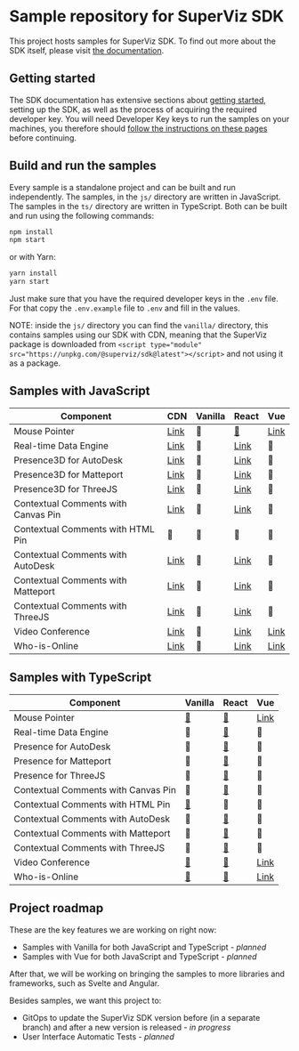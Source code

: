 # Sample repository for SuperViz SDK

This project hosts samples for SuperViz SDK. To find out more about the SDK itself, please visit [the documentation](https://docs.superviz.com/).

## Getting started

The SDK documentation has extensive sections about [getting started](https://docs.superviz.com/getting-started/quickstart), setting up the SDK, as well as the process of acquiring the required developer key. You will need Developer Key keys to run the samples on your machines, you therefore should [follow the instructions on these pages](https://docs.superviz.com/getting-started/setting-account) before continuing.

## Build and run the samples

Every sample is a standalone project and can be built and run independently. The samples, in the `js/` directory are written in JavaScript. The samples in the `ts/` directory are written in TypeScript. Both can be built and run using the following commands:

```bash
npm install
npm start
```

or with Yarn:

```bash
yarn install
yarn start
```

Just make sure that you have the required developer keys in the `.env` file. For that copy the `.env.example` file to `.env` and fill in the values.

NOTE: inside the `js/` directory you can find the `vanilla/` directory, this contains samples using our SDK with CDN, meaning that the SuperViz package is downloaded from `<script type="module" src="https://unpkg.com/@superviz/sdk@latest"></script>` and not using it as a package.

## Samples with JavaScript

| Component                           | CDN                                             | Vanilla | React                                             | Vue                               |
| ----------------------------------- | ----------------------------------------------- | ------- | ------------------------------------------------- | --------------------------------- |
| Mouse Pointer                       | [Link](/js/cdn/mouse-pointers/)                 | 🔄️     | [🔗](/js/react/mouse-pointers/)                   | [Link](/js/vue/mouse-pointers/)   |
| Real-time Data Engine               | [Link](/js/cdn/real-time-data-engine/)          | 🔄️     | [Link](/js/react/real-time-data-engine/)          | 🔄️                               |
| Presence3D for AutoDesk             | [Link](/js/cdn/autodesk/)                       | 🔄️     | [Link](/js/react/autodesk/)                       | 🔄️                               |
| Presence3D for Matteport            | [Link](/js/cdn/matterport/)                     | 🔄️     | [Link](/js/react/matterport/)                     | 🔄️                               |
| Presence3D for ThreeJS              | [Link](/js/cdn/threejs/)                        | 🔄️     | [Link](/js/react/threejs/)                        | 🔄️                               |
| Contextual Comments with Canvas Pin | [Link](/js/cdn/contextual-comments-html/)       | 🔄️     | [Link](/js/react/contextual-comments-html/)       | 🔄️                               |
| Contextual Comments with HTML Pin   | 🔄️                                             | 🔄️     | 🔄️                                               | 🔄️                               |
| Contextual Comments with AutoDesk   | [Link](/js/cdn/contextual-comments-autodesk/)   | 🔄️     | [Link](/js/react/contextual-comments-autodesk/)   | 🔄️                               |
| Contextual Comments with Matteport  | [Link](/js/cdn/contextual-comments-matterport/) | 🔄️     | [Link](/js/react/contextual-comments-matterport/) | 🔄️                               |
| Contextual Comments with ThreeJS    | [Link](/js/cdn/contextual-comments-threejs/)    | 🔄️     | [Link](/js/react/contextual-comments-threejs/)    | 🔄️                               |
| Video Conference                    | [Link](/js/cdn/video-conference/)               | 🔄️     | [Link](/js/react/video-conference/)               | [Link](/js/vue/video-conference/) |
| Who-is-Online                       | [Link](/js/cdn/who-is-online/)                  | 🔄️     | [Link](/js/react/who-is-online/)                  | [Link](/js/vue/who-is-online/)    |

## Samples with TypeScript

| Component                           | Vanilla                                     | React                                           | Vue                               |
| ----------------------------------- | ------------------------------------------- | ----------------------------------------------- | --------------------------------- |
| Mouse Pointer                       | [🔗](/ts/vanilla/mouse-pointers/)           | [🔗](/ts/react/mouse-pointers/)                 | [Link](/ts/vue/mouse-pointers/)   |
| Real-time Data Engine               | 🔄️                                         | [🔗](/ts/react/real-time-data-engine/)          | 🔄️                               |
| Presence for AutoDesk               | 🔄️                                         | [🔗](/ts/react/autodesk/)                       | 🔄️                               |
| Presence for Matteport              | 🔄️                                         | [🔗](/ts/react/matterport/)                     | 🔄️                               |
| Presence for ThreeJS                | 🔄️                                         | [🔗](/ts/react/threejs/)                        | 🔄️                               |
| Contextual Comments with Canvas Pin | 🔄️                                         | [🔗](/ts/react/contextual-comments-html/)       | 🔄️                               |
| Contextual Comments with HTML Pin   | [🔗](/ts/vanilla/contextual-comments-html/) | 🔄️                                             | 🔄️                               |
| Contextual Comments with AutoDesk   | 🔄️                                         | [🔗](/ts/react/contextual-comments-autodesk/)   | 🔄️                               |
| Contextual Comments with Matteport  | 🔄️                                         | [🔗](/ts/react/contextual-comments-matterport/) | 🔄️                               |
| Contextual Comments with ThreeJS    | 🔄️                                         | [🔗](/ts/react/contextual-comments-threejs/)    | 🔄️                               |
| Video Conference                    | [🔗](/ts/vanilla/video-conference/)         | [🔗](/ts/react/video-conference/)               | [Link](/js/vue/video-conference/) |
| Who-is-Online                       | [🔗](/ts/vanilla/who-is-online/)            | [🔗](/ts/react/who-is-online/)                  | [Link](/ts/vue/who-is-online/)    |

## Project roadmap

These are the key features we are working on right now:

- Samples with Vanilla for both JavaScript and TypeScript - _planned_
- Samples with Vue for both JavaScript and TypeScript - _planned_

After that, we will be working on bringing the samples to more libraries and frameworks, such as Svelte and Angular.

Besides samples, we want this project to:

- GitOps to update the SuperViz SDK version before (in a separate branch) and after a new version is released - _in progress_
- User Interface Automatic Tests - _planned_
